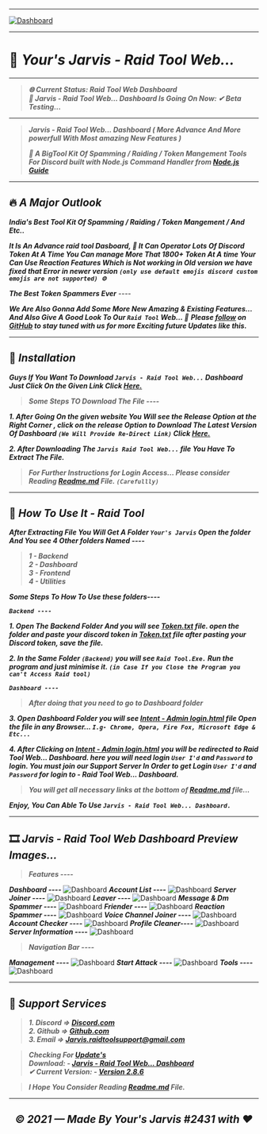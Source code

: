 ----

[![Dashboard](https://media.discordapp.net/attachments/899969682440880159/903968818458681374/20211030_165637.png?width=768&height=126)](https://github.com/Yours-Jarvis/Jarvis-Raid-Tool-Web-Beta/)

----

# 🤖 ***Your's Jarvis - Raid Tool Web...***
----
> ***🌐 Current Status: Raid Tool Web Dashboard***  
> ***🚀 Jarvis - Raid Tool Web... Dashboard Is Going On Now: ✔ Beta Testing...***

----
> ***Jarvis - Raid Tool Web... Dashboard ( More Advance And More powerfull With Most amazing New Features )***
>
>***🚀 A BigTool Kit Of Spamming / Raiding / Token Mangement Tools For Discord built with Node.js Command Handler from [Node.js Guide](https://nodejs.org/en/docs/guides/)***

----

## 🔥 ***A Major Outlook***

***India's Best Tool Kit Of Spamming / Raiding / Token Mangement / And Etc..***

***It Is An Advance raid tool Dasboard, 🚀 It Can Operator Lots Of Discord Token At A Time You Can manage More That 1800+ Token At A time Your Can Use Reaction Features Which is Not working in Old version we have fixed that Error in newer version `(only use default emojis discord custom emojis are not supported) ⚙️`***

***The Best Token Spammers Ever*** ----

***We Are Also Gonna Add Some More New Amazing & Existing Features... And Also Give A Good Look To Our `Raid Tool` Web...  🚀***
***Please [follow](https://github.com/Yours-Jarvis/) on [GitHub](https://github.com/Yours-Jarvis/Jarvis-Raid-Tool-Web-Beta/) to stay tuned with us for more Exciting future Updates like this.***

----

## 🚀 ***Installation***

***Guys If You Want To Download `Jarvis - Raid Tool Web...` Dashboard Just Click On the Given Link Click [Here.](https://github.com/Yours-Jarvis/Jarvis-Raid-Tool-Web-Beta/)***

> ***Some Steps TO Download The File ----***

***1. After Going On the given website You Will see the Release Option at the Right Corner , click on the release Option to Download The Latest Version Of Dashboard `(We Will Provide Re-Direct Link)` Click [Here.](https://github.com/Yours-Jarvis/Jarvis-Raid-Tool-Web-Beta/releases)***

***2. After Downloading The `Jarvis Raid Tool Web...` file You Have To Extract The File.*** 

> ***For Further Instructions for Login Access... Please consider Reading [Readme.md](https://github.com/Yours-Jarvis/Jarvis-Raid-Tool-Web-Beta/blob/main/README.md) File. `(Carefullly)`***

<!-- <img src="https://media.discordapp.net/attachments/902227569112404109/903955411605004289/standard.gif" width="100%" height="100%" /> -->

----

## 🚩 ***How To Use It - Raid Tool***

***After Extracting File You Will Get A Folder `Your's Jarvis` Open the folder And You see 4 Other folders Named ----***
> ***1 - Backend***  
> ***2 - Dashboard***  
> ***3 - Frontend***  
> ***4 - Utilities***

***Some Steps To How To Use these folders----***

***`Backend ----`***

***1. Open The Backend Folder And you will see [Token.txt](https://github.com/Yours-Jarvis/Jarvis-Raid-Tool-Web-Beta/blob/main/Your's%20Jarvis/Backend/) file. open the folder and paste your discord token in [Token.txt](https://github.com/Yours-Jarvis/Jarvis-Raid-Tool-Web-Beta/blob/main/Your's%20Jarvis/Backend/) file after pasting your Discord token, save the file.***

***2.  In the Same Folder `(Backend)` you will see `Raid Tool.Exe.` Run the program and just minimise it. `(in Case If you Close the Program you can't Access Raid tool)`***

***`Dashboard ----`***

> ***After doing that you need to go to Dashboard folder***

***3. Open Dashboard Folder you will see [Intent - Admin login.html](https://github.com/Yours-Jarvis/Jarvis-Raid-Tool-Web-Beta/tree/main/Your's%20Jarvis/Dashboard) file Open the file in any Browser...
`I.g- Chrome, Opera, Fire Fox, Microsoft Edge & Etc...`***

***4. After Clicking on [Intent - Admin login.html](https://github.com/Yours-Jarvis/Jarvis-Raid-Tool-Web-Beta/tree/main/Your's%20Jarvis/Dashboard) you will be redirected to Raid Tool Web... Dashboard. here you will need login `User I'd` and `Password` to login. You must join our Support Server In Order to get Login `User I'd` and `Password` for login to - Raid Tool Web... Dashboard.***

<!-- or type 

***4. After Clicking on [Intent - Admin login.html]() you will be redirected to Raid Tool Dashboard here you will need login User I'd and Password to login. You must join our Support Server here you will get the User I'd and Password for login.*** -->

> ***You will get all necessary links at the bottom of [Readme.md](https://github.com/Yours-Jarvis/Jarvis-Raid-Tool-Web-Beta/blob/main/README.md) file...***

***Enjoy, You Can Able To Use `Jarvis - Raid Tool Web... Dashboard.`***

----

## 🎞 ***Jarvis - Raid Tool Web Dashboard Preview Images...***

> ***Features ----***

***Dashboard ----***
![Dashboard]()
***Account List ----***
![Dashboard]()
***Server Joiner ----***
![Dashboard]()
***Leaver ----***
![Dashboard]()
***Message & Dm Spammer ----***
![Dashboard]()
***Friender ----***
![Dashboard]()
***Reaction Spammer ----***
![Dashboard]()
***Voice Channel Joiner ----***
![Dashboard]()
***Account Checker ----***
![Dashboard]()
***Profile Cleaner----***
![Dashboard]()
***Server Information ----***
![Dashboard]()

> ***Navigation Bar ----***

***Management ----***
![Dashboard]()
***Start Attack ----***
![Dashboard]()
***Tools ----***
![Dashboard]()

----

## 📢 ***Support Services***

> ***1. Discord => [Discord.com](https://discord.gg/db7bVCUAQ8)***  
> ***2. Github => [Github.com](https://github.com/Yours-Jarvis/Jarvis-Raid-Tool-Web-Beta/)***  
> ***3. Email => [Jarvis.raidtoolsupport@gmail.com](Jarvis.raidtoolsupport@gmail.com)***  

> ***Checking For [Update's](https://github.com/Yours-Jarvis/Jarvis-Raid-Tool-Web-Beta/releases)***  
> ***Download: - [Jarvis - Raid Tool Web... Dashboard](https://github.com/Yours-Jarvis/Jarvis-Raid-Tool-Web-Beta/)***  
> ***✔ Current Version: - [Version 2.8.6](https://github.com/Yours-Jarvis/Jarvis-Raid-Tool-Web-Beta/releases/tag/v2.8.6/)***

> ***I Hope You Consider Reading [Readme.md](https://github.com/Yours-Jarvis/Jarvis-Raid-Tool-Web-Beta/blob/main/README.md) File.***

----

## <p align="center">*© 2021 — Made By Your's Jarvis #2431 with ♥*</p>
